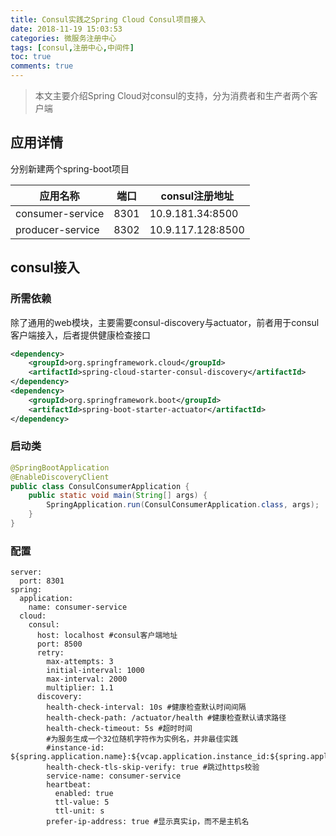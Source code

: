 ```yaml
---
title: Consul实践之Spring Cloud Consul项目接入
date: 2018-11-19 15:03:53
categories: 微服务注册中心
tags: [consul,注册中心,中间件]
toc: true
comments: true
---
```


>本文主要介绍Spring Cloud对consul的支持，分为消费者和生产者两个客户端

## 应用详情

分别新建两个spring-boot项目

| 应用名称         | 端口 | consul注册地址    |
| ---------------- | ---- | ----------------- |
| consumer-service | 8301 | 10.9.181.34:8500  |
| producer-service | 8302 | 10.9.117.128:8500 |

## consul接入

### 所需依赖

除了通用的web模块，主要需要consul-discovery与actuator，前者用于consul客户端接入，后者提供健康检查接口

```xml
<dependency>
	<groupId>org.springframework.cloud</groupId>
	<artifactId>spring-cloud-starter-consul-discovery</artifactId>
</dependency>
<dependency>
	<groupId>org.springframework.boot</groupId>
	<artifactId>spring-boot-starter-actuator</artifactId>
</dependency>
```

### 启动类
```java
@SpringBootApplication
@EnableDiscoveryClient
public class ConsulConsumerApplication {
	public static void main(String[] args) {
		SpringApplication.run(ConsulConsumerApplication.class, args);
	}
}
```

### 配置

```
server:
  port: 8301
spring:
  application:
    name: consumer-service
  cloud:
    consul:
      host: localhost #consul客户端地址
      port: 8500
      retry:
        max-attempts: 3
        initial-interval: 1000
        max-interval: 2000
        multiplier: 1.1
      discovery:
        health-check-interval: 10s #健康检查默认时间间隔
        health-check-path: /actuator/health #健康检查默认请求路径
        health-check-timeout: 5s #超时时间
        #为服务生成一个32位随机字符作为实例名，并非最佳实践
        #instance-id: ${spring.application.name}:${vcap.application.instance_id:${spring.application.instance_id:${random.value}}}
        health-check-tls-skip-verify: true #跳过https校验
        service-name: consumer-service
        heartbeat: 
          enabled: true
          ttl-value: 5
          ttl-unit: s
        prefer-ip-address: true #显示真实ip，而不是主机名
```
















